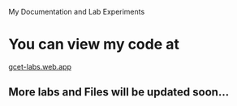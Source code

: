 My Documentation and Lab Experiments

# You can view my code at 
<a href="https://gcet-labs.web.app/" target="_blank">gcet-labs.web.app</a>

## More labs and Files will be updated soon...
